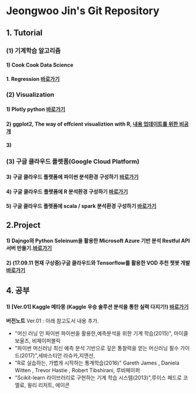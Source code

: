 # Jeongwoo Jin's Git Repository

## 1. Tutorial

### (1) 기계학습 알고리즘

#### 1) Cook Cook Data Science
**1. Regression [바로가기](https://github.com/pizza12333/project_repo/tree/master/cook_cook_DS)**

### (2) Visualization

#### 1) Plotly python [바로가기](https://github.com/pizza12333/project_repo/tree/master/Tutorial/Visualization/Plotly)
#### 2) ggplot2, The way of effcient visualiztion with R, [내용 업데이트를 위한 비공개](https://github.com/pizza12333/project_repo/tree/master/Tutorial/Visualization/ggplot2)
#### 3) 


### (3) 구글 클라우드 플렛폼(Google Cloud Platform)

#### 3) 구글 클라우드 플렛폼에 파이썬 분석환경 구성하기 [바로가기](https://github.com/pizza12333/project_repo/tree/master/google_cloud)

#### 4) 구글 클라우드 플렛폼에 R 분석환경 구성하기 [바로가기](https://github.com/pizza12333/project_repo/tree/master/google_cloud)

#### 5) 구글 클라우드 플렛폼에 scala / spark 분석환경 구성하기 [바로가기]()

## 2.Project

#### 1) Dajngo와 Python Seleinum을 활용한 Microsoft Azure 기반 분석 Restful API 서버 만들기.[바로가기](https://github.com/pizza12333/project_repo/tree/master/project/sk_vis)
#### 2) (17.09.11 현재 구상중)구글 클라우드와 Tensorflow를 활용한 VOD 추천 챗봇 개발 [바로가기](https://github.com/pizza12333/project_repo/tree/master/project/VOD_recomm)

## 4. 공부

#### 1) [Ver.01] Kaggle 메타몽 (Kaggle 우승 솔루션 분석을 통한 실력 다지기!) [바로가기]()


**버전노트**
Ver.01 : 아래 참고도서 내용 추가.
* "머신 러닝 인 파이썬 파이썬을 활용한,예측분석을 위한 기계 학습(2015)", 마이클 보울즈, 비제이퍼블릭
* "파이썬 머신러닝 최신 예측 분석 기반으로 깊은 통찰력을 얻는 머신러닝 필수 가이드(2017)",세바스티안 라슈카,지앤선,
* "R로 실습하는, 가볍게 시작하는 통계학습(2016)" Gareth James , Daniela Witten , Trevor Hastie , Robert Tibshirani, 루비페이퍼
* "Scikit-learn 라이브러리로 구현하는 기계 학습 시스템(2013)",루이스 페드로 코엘료, 윌리 리처트, 에이콘
